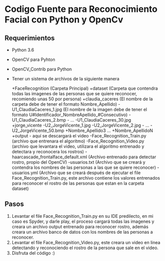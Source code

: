 # Codigo Fuente para Reconocimiento Facial con Python y OpenCv


## Requerimientos

- Python 3.6
- OpenCV para Pyhton
- OpenCV_Contrib para Python
- Tener un sistema de archivos de la siguiente manera

    +FaceRecognition (Carpeta Principal)
      +dataset (Carpeta que contendra todas las imagenes de las personas que se quiere reconocer, recomiendo unas 50 por persona)
          +claudia_caceres (El nombre de la carpeta debe de tener el formato Nombre_Apellido)
              -U1_ClaudiaCaceres_1.jpg (El nombre de la imagen debe de tener el formato U#Identificador_NombreApellido_#Consecutivo)
              -U1_ClaudiaCaceres_2.bmp
              - ...
              -U1_ClaudiaCaceres_30.jpg
          +jorge_vicente
              -U2_JorgeVicente_1.jpg
              -U2_JorgeVicente_2.jpg
              - ...
              -U2_JorgeVicente_50.bmp
          +Nombre_Apellido3
          ...
          +Nombre_ApellidoN
      +output
          - aquí se descargará el video
      -Face_Recognition_Train.py (archivo que entrenara el algoritmo)
      -Face_Recognition_Video.py (archivo que levantara el video, utilizara el algoritmo entrenado y detectara y reconocera los rostros)
      -haarcascade_frontalface_default.xml  (Archivo entrenado para detectar rostro, propio del OpenCV)
      -usuarios.txt (Archivo que se creará y contendra los nombres de las personas a las que se quiere reconocer)
      -usuarios.yml (Archivo que se creará después de ejecutar el file Face_Recognition_Train.py, este archivo contiene los valores entrenados para reconocer el rostro de las personas que estan en la carpeta dataset)
      
## Pasos

 1) Levantar el file Face_Recognition_Train.py en su IDE predilecto, en mi caso es Spyder, y darle play, el proceso cargará todas las imagenes y creara un archivo output entrenado para reconocer rostro, además creara un archivo banco de datos con los nombres de las personas a reconocer.
 2) Levantar el file Face_Recognition_Video.py, este creara un video en linea detectando y reconociendo el rostro de la persona que sale en el video.
 3) Disfruta del código :)
